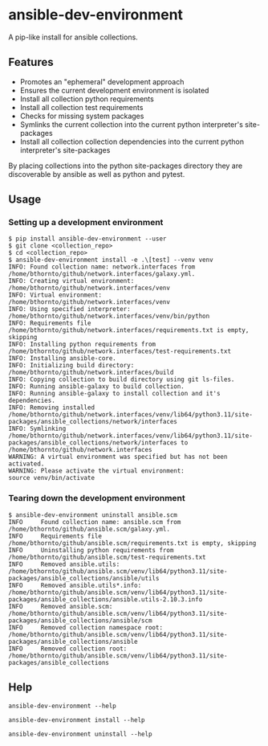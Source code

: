 # ansible-dev-environment

A pip-like install for ansible collections.

## Features

- Promotes an "ephemeral" development approach
- Ensures the current development environment is isolated
- Install all collection python requirements
- Install all collection test requirements
- Checks for missing system packages
- Symlinks the current collection into the current python interpreter's site-packages
- Install all collection collection dependencies into the current python interpreter's site-packages

By placing collections into the python site-packages directory they are discoverable by ansible as well as python and pytest.

## Usage

### Setting up a development environment

```
$ pip install ansible-dev-environment --user
$ git clone <collection_repo>
$ cd <collection_repo>
$ ansible-dev-environment install -e .\[test] --venv venv
INFO: Found collection name: network.interfaces from /home/bthornto/github/network.interfaces/galaxy.yml.
INFO: Creating virtual environment: /home/bthornto/github/network.interfaces/venv
INFO: Virtual environment: /home/bthornto/github/network.interfaces/venv
INFO: Using specified interpreter: /home/bthornto/github/network.interfaces/venv/bin/python
INFO: Requirements file /home/bthornto/github/network.interfaces/requirements.txt is empty, skipping
INFO: Installing python requirements from /home/bthornto/github/network.interfaces/test-requirements.txt
INFO: Installing ansible-core.
INFO: Initializing build directory: /home/bthornto/github/network.interfaces/build
INFO: Copying collection to build directory using git ls-files.
INFO: Running ansible-galaxy to build collection.
INFO: Running ansible-galaxy to install collection and it's dependencies.
INFO: Removing installed /home/bthornto/github/network.interfaces/venv/lib64/python3.11/site-packages/ansible_collections/network/interfaces
INFO: Symlinking /home/bthornto/github/network.interfaces/venv/lib64/python3.11/site-packages/ansible_collections/network/interfaces to /home/bthornto/github/network.interfaces
WARNING: A virtual environment was specified but has not been activated.
WARNING: Please activate the virtual environment:
source venv/bin/activate
```

### Tearing down the development environment

```
$ ansible-dev-environment uninstall ansible.scm
INFO     Found collection name: ansible.scm from /home/bthornto/github/ansible.scm/galaxy.yml.
INFO     Requirements file /home/bthornto/github/ansible.scm/requirements.txt is empty, skipping
INFO     Uninstalling python requirements from /home/bthornto/github/ansible.scm/test-requirements.txt
INFO     Removed ansible.utils: /home/bthornto/github/ansible.scm/venv/lib64/python3.11/site-packages/ansible_collections/ansible/utils
INFO     Removed ansible.utils*.info: /home/bthornto/github/ansible.scm/venv/lib64/python3.11/site-packages/ansible_collections/ansible.utils-2.10.3.info
INFO     Removed ansible.scm: /home/bthornto/github/ansible.scm/venv/lib64/python3.11/site-packages/ansible_collections/ansible/scm
INFO     Removed collection namespace root: /home/bthornto/github/ansible.scm/venv/lib64/python3.11/site-packages/ansible_collections/ansible
INFO     Removed collection root: /home/bthornto/github/ansible.scm/venv/lib64/python3.11/site-packages/ansible_collections
```

## Help

`ansible-dev-environment --help`

`ansible-dev-environment install --help`

`ansible-dev-environment uninstall --help`
